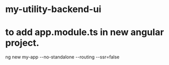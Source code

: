 # my-utility-backend-ui

# to add app.module.ts in new angular project.

ng new my-app --no-standalone --routing --ssr=false
